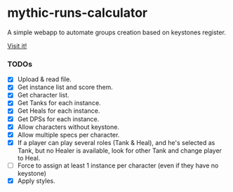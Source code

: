 # mythic-runs-calculator
A simple webapp to automate groups creation based on keystones register.

[Visit it!](https://lordfido.github.io/mythic-runs-calculator)

### TODOs
* [x] Upload & read file.
* [x] Get instance list and score them.
* [x] Get character list.
* [x] Get Tanks for each instance.
* [x] Get Heals for each instance.
* [x] Get DPSs for each instance.
* [x] Allow characters without keystone.
* [x] Allow multiple specs per character.
* [x] If a player can play several roles (Tank & Heal), and he's selected as Tank, but no Healer is available, look for other Tank and change player to Heal.
* [ ] Force to assign at least 1 instance per character (even if they have no keystone)
* [x] Apply styles.
